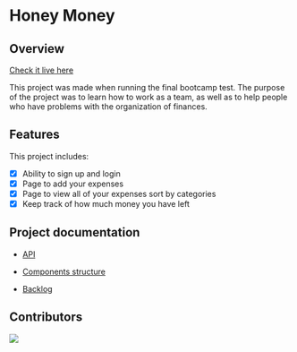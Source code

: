 # Honey Money 

## Overview
[Check it live here](https://honeymoney.netlify.app/)

This project was made when running the final bootcamp test. The purpose of the project was to learn how to work as a team, as well as to help people who have problems with the organization of finances.



## Features 

This project includes:
- [x] Ability to sign up and login
- [x] Page to add your expenses
- [x] Page to view all of your expenses sort by categories
- [x] Keep track of how much money you have left

## Project documentation
- [API](https://drive.google.com/file/d/1AVK6wPQoBmPHilBE8SMISRGmZEkzD-w5/view?usp=sharing)

- [Components structure](https://drive.google.com/file/d/11AzMZKc2hJw2uCkFejJcD1Jo9e-iuzlw/view?usp=sharing)

- [Backlog](https://drive.google.com/file/d/1fKpZREgyVuV9IvpnXcGBntaiJ9jFNnUA/view?usp=sharing)

## Contributors

<a href="https://github.com/salikovskiy/honey-money/graphs/contributors">
  <img src="https://contributors-img.web.app/image?repo=salikovskiy/honey-money" />
</a>


